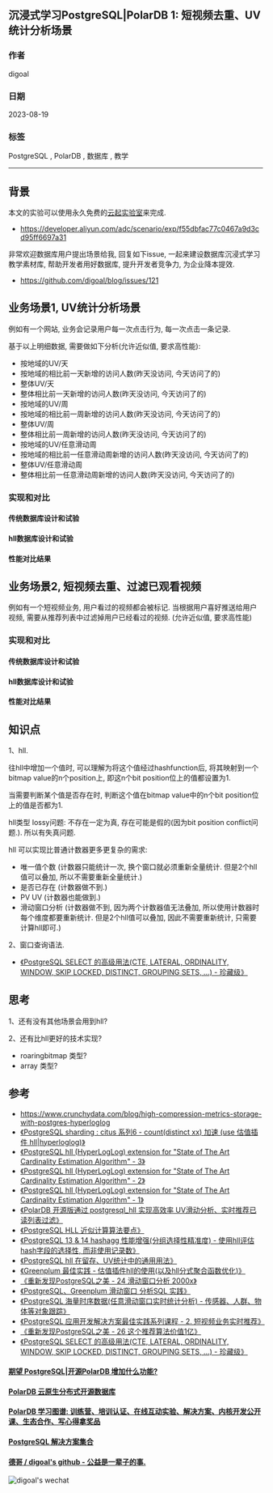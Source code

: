 ## 沉浸式学习PostgreSQL|PolarDB 1: 短视频去重、UV统计分析场景    
      
### 作者      
digoal      
      
### 日期      
2023-08-19    
      
### 标签      
PostgreSQL , PolarDB , 数据库 , 教学   
      
----      
      
## 背景     
本文的实验可以使用永久免费的[云起实验室](https://developer.aliyun.com/adc/scenario/exp/f55dbfac77c0467a9d3cd95ff6697a31)来完成.    
- https://developer.aliyun.com/adc/scenario/exp/f55dbfac77c0467a9d3cd95ff6697a31  
  
非常欢迎数据库用户提出场景给我, 回复如下issue, 一起来建设数据库沉浸式学习教学素材库, 帮助开发者用好数据库, 提升开发者竞争力, 为企业降本提效.  
- https://github.com/digoal/blog/issues/121
  
## 业务场景1, UV统计分析场景  
例如有一个网站, 业务会记录用户每一次点击行为, 每一次点击一条记录.   
  
基于以上明细数据, 需要做如下分析(允许近似值, 要求高性能):   
- 按地域的UV/天  
- 按地域的相比前一天新增的访问人数(昨天没访问, 今天访问了的)  
- 整体UV/天  
- 整体相比前一天新增的访问人数(昨天没访问, 今天访问了的)  
- 按地域的UV/周  
- 按地域的相比前一周新增的访问人数(昨天没访问, 今天访问了的)  
- 整体UV/周  
- 整体相比前一周新增的访问人数(昨天没访问, 今天访问了的)  
- 按地域的UV/任意滑动周  
- 按地域的相比前一任意滑动周新增的访问人数(昨天没访问, 今天访问了的)  
- 整体UV/任意滑动周  
- 整体相比前一任意滑动周新增的访问人数(昨天没访问, 今天访问了的)  
  
  
### 实现和对比  
#### 传统数据库设计和试验  
  
  
#### hll数据库设计和试验  
  
  
#### 性能对比结果  
  
  
## 业务场景2, 短视频去重、过滤已观看视频  
  
例如有一个短视频业务, 用户看过的视频都会被标记.  当根据用户喜好推送给用户视频, 需要从推荐列表中过滤掉用户已经看过的视频. (允许近似值, 要求高性能)   
  
  
### 实现和对比  
  
  
#### 传统数据库设计和试验  
  
  
#### hll数据库设计和试验  
  
  
#### 性能对比结果  
  
  
## 知识点  
1、hll.  
  
往hll中增加一个值时, 可以理解为将这个值经过hashfunction后, 将其映射到一个bitmap value的n个position上, 即这n个bit position位上的值都设置为1.    
  
当需要判断某个值是否存在时, 判断这个值在bitmap value中的n个bit position位上的值是否都为1.   
  
hll类型 lossy问题: 不存在一定为真, 存在可能是假的(因为bit position conflict问题.). 所以有失真问题.   
  
  
hll 可以实现比普通计数器更多更复杂的需求:    
- 唯一值个数 (计数器只能统计一次, 换个窗口就必须重新全量统计. 但是2个hll值可以叠加, 所以不需要重新全量统计.)   
- 是否已存在 (计数器做不到.)   
- PV UV (计数器也能做到.)   
- 滑动窗口分析 (计数器做不到, 因为两个计数器值无法叠加, 所以使用计数器时每个维度都要重新统计. 但是2个hll值可以叠加, 因此不需要重新统计, 只需要计算hll即可.)   
  
2、窗口查询语法.  
- [《PostgreSQL SELECT 的高级用法(CTE, LATERAL, ORDINALITY, WINDOW, SKIP LOCKED, DISTINCT, GROUPING SETS, ...) - 珍藏级》](../201802/20180226_05.md)  
  
## 思考  
  
1、还有没有其他场景会用到hll?  
  
2、还有比hll更好的技术实现?  
- roaringbitmap 类型?  
- array 类型?   
  
  
## 参考  
- https://www.crunchydata.com/blog/high-compression-metrics-storage-with-postgres-hyperloglog  
- [《PostgreSQL sharding : citus 系列6 - count(distinct xx) 加速 (use 估值插件 hll|hyperloglog)》](../201809/20180913_04.md)    
- [《PostgreSQL hll (HyperLogLog) extension for "State of The Art Cardinality Estimation Algorithm" - 3》](../201302/20130228_01.md)    
- [《PostgreSQL hll (HyperLogLog) extension for "State of The Art Cardinality Estimation Algorithm" - 2》](../201302/20130227_01.md)    
- [《PostgreSQL hll (HyperLogLog) extension for "State of The Art Cardinality Estimation Algorithm" - 1》](../201302/20130226_01.md)    
- [《PolarDB 开源版通过 postgresql_hll 实现高效率 UV滑动分析、实时推荐已读列表过滤》](../202212/20221213_01.md)    
- [《PostgreSQL HLL 近似计算算法要点》](../202010/20201011_02.md)    
- [《PostgreSQL 13 & 14 hashagg 性能增强(分组选择性精准度) - 使用hll评估hash字段的选择性, 而非使用记录数》](../202008/20200803_05.md)    
- [《PostgreSQL hll 在留存、UV统计中的通用用法》](../202006/20200610_01.md)    
- [《Greenplum 最佳实践 - 估值插件hll的使用(以及hll分式聚合函数优化)》](../201608/20160825_02.md)    
- [《重新发现PostgreSQL之美 - 24 滑动窗口分析 2000x》](../202106/20210614_01.md)    
- [《PostgreSQL、Greenplum 滑动窗口 分析SQL 实践》](../201711/20171129_01.md)    
- [《PostgreSQL 海量时序数据(任意滑动窗口实时统计分析) - 传感器、人群、物体等对象跟踪》](../201707/20170705_01.md)    
- [《PostgreSQL 应用开发解决方案最佳实践系列课程 - 2. 短视频业务实时推荐》](../202105/20210503_01.md)    
- [《重新发现PostgreSQL之美 - 26 这个推荐算法价值1亿》](../202106/20210615_09.md)    
- [《PostgreSQL SELECT 的高级用法(CTE, LATERAL, ORDINALITY, WINDOW, SKIP LOCKED, DISTINCT, GROUPING SETS, ...) - 珍藏级》](../201802/20180226_05.md)  
  
#### [期望 PostgreSQL|开源PolarDB 增加什么功能?](https://github.com/digoal/blog/issues/76 "269ac3d1c492e938c0191101c7238216")
  
  
#### [PolarDB 云原生分布式开源数据库](https://github.com/ApsaraDB "57258f76c37864c6e6d23383d05714ea")
  
  
#### [PolarDB 学习图谱: 训练营、培训认证、在线互动实验、解决方案、内核开发公开课、生态合作、写心得拿奖品](https://www.aliyun.com/database/openpolardb/activity "8642f60e04ed0c814bf9cb9677976bd4")
  
  
#### [PostgreSQL 解决方案集合](../201706/20170601_02.md "40cff096e9ed7122c512b35d8561d9c8")
  
  
#### [德哥 / digoal's github - 公益是一辈子的事.](https://github.com/digoal/blog/blob/master/README.md "22709685feb7cab07d30f30387f0a9ae")
  
  
![digoal's wechat](../pic/digoal_weixin.jpg "f7ad92eeba24523fd47a6e1a0e691b59")
  
